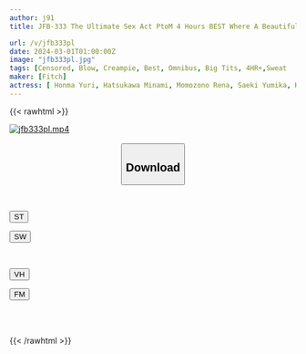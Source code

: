 ```yaml
---
author: j91
title: JFB-333 The Ultimate Sex Act PtoM 4 Hours BEST Where A Beautiful Woman With Big Breasts Sways And Vulgarly Sucks A Cock With Her Mouth And Pussy

url: /v/jfb333pl
date: 2024-03-01T01:00:00Z
image: "jfb333pl.jpg"
tags: [Censored, Blow, Creampie, Best, Omnibus, Big Tits, 4HR+,Sweat	]
maker: [Fitch]
actress: [ Honma Yuri, Hatsukawa Minami, Momozono Rena, Saeki Yumika, Ketsushiro Masaki, Mitsumi An, Tanaka Nene, Himesaki Hana, Ichika Nenne, Amatsuki Azu ]
---
```



{{< rawhtml >}}

<div class="video" data-videoid="8Z7eZMzBaVFoBrQ">
    <a href="javascript:;">
        <img src="/v/jfb333pl/jfb333pl.jpg" width="WIDTH" height="HEIGHT" alt="jfb333pl.mp4" loading="lazy">
    </a>
</div>

<script type="text/javascript" src="https://j91.asia/asset/on-demand-st.js"></script>

<br>
  <link rel="stylesheet" href="https://j91.asia/asset/bs5.css">
  
  <center>
  <button class="btn btn-primary" type="button" data-bs-toggle="collapse" data-bs-target=".multi-collapse" aria-expanded="false" aria-controls="multiCollapseExample1 multiCollapseExample2"><h2>Download</h2></button></center>
</p>
<div class="row">
  <div class="col">
    <div class="collapse multi-collapse" id="multiCollapseExample1">
      <div class="card card-body">
	      	      <br>
<div class="buttons">  
<p><a href="https://streamtape.to/v/8Z7eZMzBaVFoBrQ" target="_blank"><button class="btn-hover color-3"><i class="fa fa-download"></i> ST</button></a></p>
<p><a href="https://cdnwish.com/qtgwo3cotqqm" target="_blank"><button class="btn-hover color-2"><i class="fa fa-download"></i> SW</button></a></p></div>
    </div>
  </div>
</div>
  <div class="col">
    <div class="collapse multi-collapse" id="multiCollapseExample2">
      <div class="card card-body">
	      <br>
<div class="buttons">
<p><a href="javascript:;"><button class="btn-hover color-9"><i class="fa fa-download"></i> VH</button></a></p>
<p><a href="javascript:;"><button class="btn-hover color-8"><i class="fa fa-download"></i> FM</button></a></p></div>
<br><br>
      </div>
    </div>
  </div>
</div>

{{< /rawhtml >}}